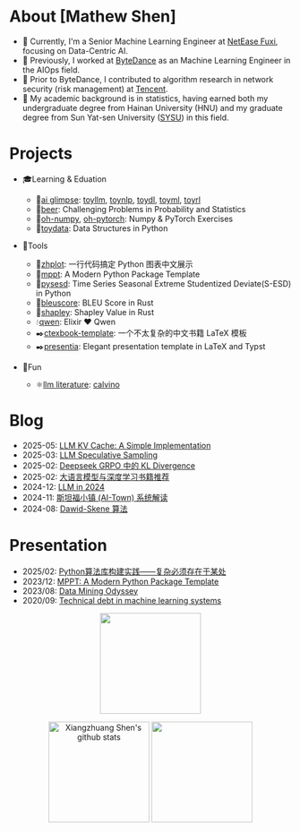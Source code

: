 <!---
<p align="center"> 
  <img src="https://profile-counter.glitch.me/shenxiangzhuang/count.svg" />
</p>
-->


# About [Mathew Shen]
- 🔭 Currently, I'm a Senior Machine Learning Engineer at [NetEase Fuxi](https://fuxi.163.com/), focusing on Data-Centric AI.
- 🔭 Previously, I worked at [ByteDance](https://github.com/bytedance) as an Machine Learning Engineer in the AIOps field. 
- 🔭 Prior to ByteDance, I contributed to algorithm research in network security (risk management) at [Tencent](https://github.com/Tencent).
- 🔭 My academic background is in statistics, having earned both my undergraduate degree from Hainan University (HNU) and my graduate degree from Sun Yat-sen University ([SYSU](https://github.com/sysu)) in this field.

# Projects
- 🎓Learning & Eduation
    - 🐍[ai glimpse](https://github.com/ai-glimpse): [toyllm](https://github.com/ai-glimpse/toyllm), [toynlp](https://github.com/ai-glimpse/toynlp), [toydl](https://github.com/ai-glimpse/toydl), [toyml](https://github.com/ai-glimpse/toyml), [toyrl](https://github.com/ai-glimpse/toyrl)
    - 🐍[beer](https://github.com/shenxiangzhuang/beer): Challenging Problems in Probability and Statistics
    - 🐍[oh-numpy](https://github.com/shenxiangzhuang/Oh-Numpy), [oh-pytorch](https://github.com/shenxiangzhuang/Oh-PyTorch): Numpy & PyTorch Exercises
    - 🐍[toydata](https://github.com/shenxiangzhuang/toydata): Data Structures in Python

- 🔨Tools
    - 🐍[zhplot](https://github.com/shenxiangzhuang/zhplot): 一行代码搞定 Python 图表中文展示
    - 🐍[mppt](https://github.com/shenxiangzhuang/mppt): A Modern Python Package Template
    - 🐍[pysesd](https://github.com/shenxiangzhuang/pysesd): Time Series Seasonal Extreme Studentized Deviate(S-ESD) in Python
    - 🦀[bleuscore](https://github.com/shenxiangzhuang/bleuscore): BLEU Score in Rust
    - 🦀[shapley](https://github.com/shenxiangzhuang/shapley): Shapley Value in Rust
    - 💧[qwen](https://github.com/shenxiangzhuang/qwen): Elixir ❤️ Qwen
    - ✒️[ctexbook-template](https://github.com/shenxiangzhuang/ctexbook-template): 一个不太复杂的中文书籍 LaTeX 模板
    - ✒️[presentia](https://github.com/shenxiangzhuang/presentia): Elegant presentation template in LaTeX and Typst

- 🎉Fun
    - ⚛️[llm literature](https://github.com/llm-literature): [calvino](https://github.com/llm-literature)


# Blog
- 2025-05: [LLM KV Cache: A Simple Implementation](https://datahonor.com/blog/2025/06/03/llm_kv_cache/)
- 2025-03: [LLM Speculative Sampling](https://datahonor.com/blog/2025/03/08/llm_sps/)
- 2025-02: [Deepseek GRPO 中的 KL Divergence](https://datahonor.com/blog/2025/02/23/grpo_kl/)
- 2025-02: [大语言模型与深度学习书籍推荐](https://datahonor.com/blog/2025/02/20/dl_book/)
- 2024-12: [LLM in 2024](https://datahonor.com/blog/2024/12/23/ai_think_2024/)
- 2024-11: [斯坦福小镇 (AI-Town) 系统解读](https://datahonor.com/blog/2024/11/28/ai-town)
- 2024-08: [Dawid-Skene 算法](https://datahonor.com/blog/2024/08/21/ds/)


# Presentation
- 2025/02: [Python算法库构建实践——复杂必须存在于某处](https://github.com/shenxiangzhuang/career-public/blob/master/presentation/algorithm-lib.pdf)
- 2023/12: [MPPT: A Modern Python Package Template](https://github.com/shenxiangzhuang/career-public/blob/master/presentation/mppt.pdf)
- 2023/08: [Data Mining Odyssey](https://github.com/shenxiangzhuang/career-public/blob/master/presentation/review/2023/career_review_2023_public.pdf)
- 2020/09: [Technical debt in machine learning systems](https://github.com/shenxiangzhuang/career-public/blob/master/presentation/mlsys/ML-Debt.pdf)

<p align="center"> 
    <img height='180' src="https://github-profile-summary-cards.vercel.app/api/cards/profile-details?username=shenxiangzhuang&theme=react" />
</p>

<p align="center"> 
    <img alt="Xiangzhuang Shen's github stats" 
         height='180' src="https://github-readme-stats.vercel.app/api?username=shenxiangzhuang&count_private=true&show_icons=true&include_all_commits=false&theme=react" />
    <img height='180' src="https://api.githubtrends.io/user/svg/shenxiangzhuang/langs?time_range=one_year&compact=True&theme=dark" />
</p>





<!-- <p align="center">
<img alt="Xiangzhuang Shen's github stats" height='140' src="https://github-readme-stats.vercel.app/api?username=shenxiangzhuang&count_private=true&show_icons=true&include_all_commits=true&theme=react">
<img alt="Xiangzhuang Shen's github stats" height='140' src="https://github-profile-summary-cards.vercel.app/api/cards/profile-details?username=shenxiangzhuang&theme=react">
</p> -->


